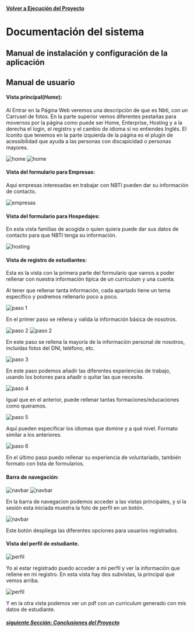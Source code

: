 #### [Volver a Ejecución del Proyecto](ejecucion.md)

# Documentación del sistema

## Manual de instalación y configuración de la aplicación

## Manual de usuario

#### Vista principal(_Home_):

Al Entrar en la Página Web veremos una descripción de que es Nbti, con un Carrusel de fotos.
En la parte superior vemos diferentes pestañas para movernos por la página como puede ser Home, Enterprise, Hosting y a la derecha el login, el registro y 
el cambio de idioma si no entiendes Inglés. El Iconito que tenemos en la parte izquierda de la página es el plugin de acessibilidad que ayuda a las personas con discapicidad 
o personas mayores.

![home](../images/home.png)
![home](../images/home2.png)

#### Vista del formulario para Empresas:

Aqui empresas interesadas en trabajar con NBTI pueden dar su información de contacto.

![empresas](../images/enterprise.png)

#### Vista del formulario para Hospedajes:

En esta vista familias de acogida o quien quiera puede dar sus datos de contacto para que NBTI tenga su información.

![hosting](../images/hosting.png)

#### Vista de registro de estudiantes:

Esta es la vista con la primera parte del formulario que vamos a poder rellenar con nuestra información tipica de un curriculum y una cuenta.


Al tener que rellenar tanta información, cada apartado tiene un tema específico y podremos rellenarlo poco a poco.

![paso 1](../images/register1.png)

En el primer paso se rellena y valida la información básica de nosotros.

![paso 2](../images/register21.png)
![paso 2](../images/register22.png)


En este paso se rellena la mayoría de la información personal de nosotros, incluidas fotos del DNI, teléfono, etc.

![paso 3](../images/register3.png)

En este paso podemos añadir las diferentes experiencias de trabajo, usando los botones para añadir o quitar las que necesite.

![paso 4](../images/register4.png)

Igual que en el anterior, puede rellenar tantas formaciones/educaciones como queramos.

![paso 5](../images/register5.png)

Aquí pueden especificar los idiomas que domine y a qué nivel. Formato similar a los anteriores.

![paso 6](../images/register6.png)

En el último paso puedo rellenar su experiencia de voluntariado, también formato con lista de formularios.

#### Barra de navegación:

![navbar](../images/navbarUnlogged.png)
![navbar](../images/navbarLogged.png)

En la barra de navegacion podemos acceder a las vistas principales, y si la sesión esta iniciada muestra la foto de perfil en un botón.

![navbar](../images/navbarDrop.png)

Este botón despliega las diferentes opciones para usuarios registrados.

#### Vista del perfil de estudiante.

![perfil](../images/perfil1.png)

Yo al estar registrado puedo acceder a mi perfil y ver la información que rellene en mi registro. En esta vista hay dos subvistas, la principal que vemos arriba.

![perfil](../images/perfil2.png)

Y en la otra vista podemos ver un pdf con un curriculum generado con mis datos de estudiante.

##### [siguiente Sección: Conclusiones del Proyecto](conclusiones.md)
